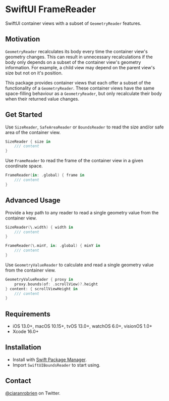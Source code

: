 # SwiftUI FrameReader

SwiftUI container views with a subset of `GeometryReader` features.

## Motivation

`GeometryReader` recalculates its body every time the container view's geometry changes. This can result in unnecessary recalculations if the body only depends on a subset of the container view's geometry information. For example, a child view may depend on the parent view's size but not on it's position.

This package provides container views that each offer a subset of the functionality of a `GeometryReader`. These container views have the same space-filling behaviour as a `GeometryReader`, but only recalculate their body when their returned value changes.

## Get Started

Use `SizeReader`, `SafeAreaReader` or `BoundsReader` to read the size and/or safe area of the container view.

```swift
SizeReader { size in
    /// content
}
```

Use `FrameReader` to read the frame of the container view in a given coordinate space.

```swift
FrameReader(in: .global) { frame in
    /// content
}
```

## Advanced Usage

Provide a key path to any reader to read a single geometry value from the container view.

```swift
SizeReader(\.width) { width in
    /// content
}

FrameReader(\.minY, in: .global) { minY in
    /// content
}
```

Use `GeometryValueReader` to calculate and read a single geometry value from the container view.

```swift
GeometryValueReader { proxy in
    proxy.bounds(of: .scrollView)?.height
} content: { scrollViewHeight in
    /// content
}
```

## Requirements

* iOS 13.0+, macOS 10.15+, tvOS 13.0+, watchOS 6.0+, visionOS 1.0+
* Xcode 16.0+

## Installation

* Install with [Swift Package Manager](https://developer.apple.com/documentation/xcode/adding_package_dependencies_to_your_app).
* Import `SwiftUIBoundsReader` to start using.

## Contact

[@ciaranrobrien](https://twitter.com/ciaranrobrien) on Twitter.
